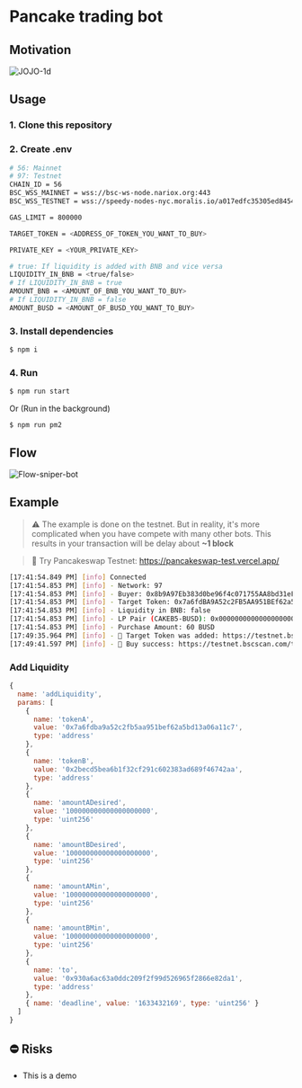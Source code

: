 # Pancake trading bot

## Motivation
![JOJO-1d](https://user-images.githubusercontent.com/33257682/135823603-97454050-ea81-41cd-8750-ddcf17adc899.png)

## Usage
### 1. Clone this repository
### 2. Create .env
```bash
# 56: Mainnet
# 97: Testnet
CHAIN_ID = 56
BSC_WSS_MAINNET = wss://bsc-ws-node.nariox.org:443
BSC_WSS_TESTNET = wss://speedy-nodes-nyc.moralis.io/a017edfc35305ed845462871/bsc/testnet/ws

GAS_LIMIT = 800000

TARGET_TOKEN = <ADDRESS_OF_TOKEN_YOU_WANT_TO_BUY>

PRIVATE_KEY = <YOUR_PRIVATE_KEY>

# true: If liquidity is added with BNB and vice versa
LIQUIDITY_IN_BNB = <true/false>
# If LIQUIDITY_IN_BNB = true
AMOUNT_BNB = <AMOUNT_OF_BNB_YOU_WANT_TO_BUY>
# If LIQUIDITY_IN_BNB = false
AMOUNT_BUSD = <AMOUNT_OF_BUSD_YOU_WANT_TO_BUY>

```

### 3. Install dependencies
```bash
$ npm i
```

### 4. Run
```bash
$ npm run start
```

Or (Run in the background)

```
$ npm run pm2
```

## Flow
![Flow-sniper-bot](https://user-images.githubusercontent.com/33257682/135856184-a4ee9f73-d765-47c7-9503-4572da3a71b4.png)

## Example

> ⚠️ The example is done on the testnet. But in reality, it's more complicated when you have compete with many other bots. This results in your transaction will be delay about **~1 block**

> 🐰 Try Pancakeswap Testnet: https://pancakeswap-test.vercel.app/

```bash
[17:41:54.849 PM] [info] Connected
[17:41:54.853 PM] [info] - Network: 97
[17:41:54.853 PM] [info] - Buyer: 0x8b9A97Eb383d0be96f4c071755AA8bd31eF3eF50
[17:41:54.853 PM] [info] - Target Token: 0x7a6fdBA9A52c2FB5AA951BEf62a5Bd13A06A11c7 - CAKEB5
[17:41:54.853 PM] [info] - Liquidity in BNB: false
[17:41:54.853 PM] [info] - LP Pair (CAKEB5-BUSD): 0x0000000000000000000000000000000000000000
[17:41:54.853 PM] [info] - Purchase Amount: 60 BUSD
[17:49:35.964 PM] [info] - 🚀 Target Token was added: https://testnet.bscscan.com/tx/0x1c7335e1a9998521a830b9364919b02e7cce3994825631d82ac60b465120a65c
[17:49:41.597 PM] [info] - 🥳 Buy success: https://testnet.bscscan.com/tx/0x891fc1b0eebbd21b91400bab69c8b0be8716f65dad8cfe94af2874df7a849fad
```

### Add Liquidity
```js
{
  name: 'addLiquidity',
  params: [
    {
      name: 'tokenA',
      value: '0x7a6fdba9a52c2fb5aa951bef62a5bd13a06a11c7',
      type: 'address'
    },
    {
      name: 'tokenB',
      value: '0x2becd5bea6b1f32cf291c602383ad689f46742aa',
      type: 'address'
    },
    {
      name: 'amountADesired',
      value: '100000000000000000000',
      type: 'uint256'
    },
    {
      name: 'amountBDesired',
      value: '100000000000000000000',
      type: 'uint256'
    },
    {
      name: 'amountAMin',
      value: '100000000000000000000',
      type: 'uint256'
    },
    {
      name: 'amountBMin',
      value: '100000000000000000000',
      type: 'uint256'
    },
    {
      name: 'to',
      value: '0x930a6ac63a0ddc209f2f99d526965f2866e82da1',
      type: 'address'
    },
    { name: 'deadline', value: '1633432169', type: 'uint256' }
  ]
}
```

## ⛔️ Risks
- This is a demo